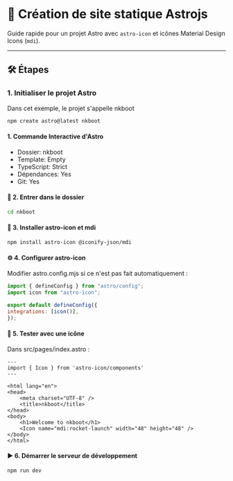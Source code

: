 # 🚀 Création de site statique Astrojs

Guide rapide pour un projet Astro avec `astro-icon` et icônes Material Design Icons (`mdi`).

---

## 🛠️ Étapes

### 1. Initialiser le projet Astro

Dans cet exemple, le projet s'appelle nkboot

```bash
npm create astro@latest nkboot
```

#### 1. Commande Interactive d'Astro

- Dossier: nkboot
- Template: Empty
- TypeScript: Strict
- Dépendances: Yes
- Git: Yes

#### 📁 2. Entrer dans le dossier

```bash
cd nkboot
```

#### 🔌 3. Installer astro-icon et mdi

```bash
npm install astro-icon @iconify-json/mdi
```

#### ⚙️ 4. Configurer astro-icon

Modifier astro.config.mjs si ce n'est pas fait automatiquement :

```javascript
import { defineConfig } from "astro/config";
import icon from "astro-icon";

export default defineConfig({
integrations: [icon()],
});
```

#### 🧪 5. Tester avec une icône

Dans src/pages/index.astro :

```astro
---
import { Icon } from 'astro-icon/components'
---

<html lang="en">
<head>
    <meta charset="UTF-8" />
    <title>nkboot</title>
</head>
<body>
    <h1>Welcome to nkboot</h1>
    <Icon name="mdi:rocket-launch" width="48" height="48" />
</body>
</html>
```

#### ▶️ 6. Démarrer le serveur de développement

```bash
npm run dev
```
